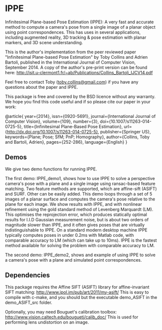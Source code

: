 # IPPE
Infinitesimal Plane-based Pose Estimation (IPPE): A very fast and accurate method to compute a camera's pose from a single image of a planar object using point correspondences. This has uses in several applications, including augmented reality, 3D tracking & pose estimation with planar markers, and 3D scene understanding.

This is the author's implementation from the peer reviewed paper "Infinitesimal Plane-based Pose Estimation" by Toby Collins and Adrien Bartoli, published in the International Journal of Computer Vision, September 2014. A copy of the author's pre-print version can be found here: http://isit.u-clermont1.fr/~ab/Publications/Collins_Bartoli_IJCV14.pdf

 Feel free to contact Toby (toby.collins@gmail.com) if you have any
 questions about the paper and IPPE.

 This package is free and covered by the BSD licence without any warranty. We hope you find this code useful and if so please cite our paper in your work:

@article{
year={2014},
issn={0920-5691},
journal={International Journal of Computer Vision},
volume={109},
number={3},
doi={10.1007/s11263-014-0725-5},
title={Infinitesimal Plane-Based Pose Estimation},
url={http://dx.doi.org/10.1007/s11263-014-0725-5},
publisher={Springer US},
keywords={Plane; Pose; SfM; PnP; Homography},
author={Collins, Toby and Bartoli, Adrien},
pages={252-286},
language={English}
}

## Demos
We give two demo functions for running IPPE.

The first demo: IPPE_demo1, shows how to use IPPE to solve a perspective camera's pose with a plane and a single image using ransac-based feature matching. Two feature methods are supported, which are affine-sift (ASIFT) and SURF. Other can be easily added. This demo loops through a set of 5 images of a planar surface and computes the camera's pose relative to the plane for each image. We show results with IPPE, and with nonlinear refinement using the gold standard method of Levenberg Marquardt (LM). This optimises the reprojection error, which produces statically optimal results for I.I.D Gaussian measurement noise, but is about two orders of magnitude slower than IPPE, and it often gives poses that are virtually indistinguishable to IPPE. On a standard modern desktop machine IPPE typically computes poses in under 0.2ms with Matlab code, with comparable accuracy to LM (which can take up to 10ms). IPPE is the fastest method available for solving the problem with comparable accuracy to LM.

The second demo: IPPE_demo2, shows and example of using IPPE to solve a camera's pose with a plane and simulated point correspondences.

## Dependencies
This package requires the Affine SIFT (ASIFT) library for affine-invariant SIFT matching: http://www.ipol.im/pub/art/2011/my-asift/ This is easy to compile with c-make, and you should but the executable demo_ASIFT in the demo_ASIFT_src folder.

Optionally, you may need Bouguet's calibration toolbox:  http://www.vision.caltech.edu/bouguetj/calib_doc/ This is used for performing lens undistortion on an image.
